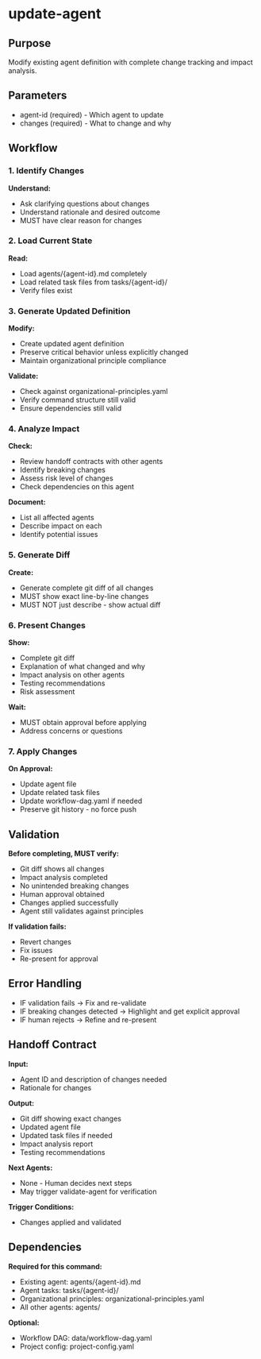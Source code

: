 # update-agent

## Purpose
Modify existing agent definition with complete change tracking and impact analysis.

## Parameters
- agent-id (required) - Which agent to update
- changes (required) - What to change and why

## Workflow

### 1. Identify Changes

**Understand:**
- Ask clarifying questions about changes
- Understand rationale and desired outcome
- MUST have clear reason for changes

### 2. Load Current State

**Read:**
- Load agents/{agent-id}.md completely
- Load related task files from tasks/{agent-id}/
- Verify files exist

### 3. Generate Updated Definition

**Modify:**
- Create updated agent definition
- Preserve critical behavior unless explicitly changed
- Maintain organizational principle compliance

**Validate:**
- Check against organizational-principles.yaml
- Verify command structure still valid
- Ensure dependencies still valid

### 4. Analyze Impact

**Check:**
- Review handoff contracts with other agents
- Identify breaking changes
- Assess risk level of changes
- Check dependencies on this agent

**Document:**
- List all affected agents
- Describe impact on each
- Identify potential issues

### 5. Generate Diff

**Create:**
- Generate complete git diff of all changes
- MUST show exact line-by-line changes
- MUST NOT just describe - show actual diff

### 6. Present Changes

**Show:**
- Complete git diff
- Explanation of what changed and why
- Impact analysis on other agents
- Testing recommendations
- Risk assessment

**Wait:**
- MUST obtain approval before applying
- Address concerns or questions

### 7. Apply Changes

**On Approval:**
- Update agent file
- Update related task files
- Update workflow-dag.yaml if needed
- Preserve git history - no force push

## Validation

**Before completing, MUST verify:**
- Git diff shows all changes
- Impact analysis completed
- No unintended breaking changes
- Human approval obtained
- Changes applied successfully
- Agent still validates against principles

**If validation fails:**
- Revert changes
- Fix issues
- Re-present for approval

## Error Handling

- IF validation fails → Fix and re-validate
- IF breaking changes detected → Highlight and get explicit approval
- IF human rejects → Refine and re-present

## Handoff Contract

**Input:**
- Agent ID and description of changes needed
- Rationale for changes

**Output:**
- Git diff showing exact changes
- Updated agent file
- Updated task files if needed
- Impact analysis report
- Testing recommendations

**Next Agents:**
- None - Human decides next steps
- May trigger validate-agent for verification

**Trigger Conditions:**
- Changes applied and validated

## Dependencies

**Required for this command:**
- Existing agent: agents/{agent-id}.md
- Agent tasks: tasks/{agent-id}/
- Organizational principles: organizational-principles.yaml
- All other agents: agents/

**Optional:**
- Workflow DAG: data/workflow-dag.yaml
- Project config: project-config.yaml
